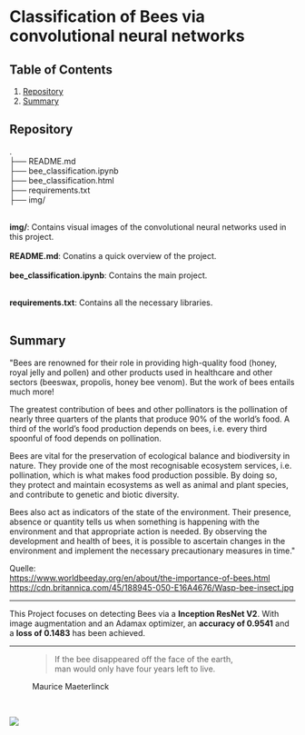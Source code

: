 # Classification of Bees via convolutional neural networks


## Table of Contents
1. [Repository](#repository)
2. [Summary](#summary)

## Repository
.<br>
├── README.md<br>
├── bee_classification.ipynb<br>
├── bee_classification.html<br>
├── requirements.txt<br>
├── img/<br>
<br>

**img/**: Contains visual images of the convolutional neural networks used in this project.
<br><br>
**README.md**: Conatins a quick overview of the project.
<br><br>
**bee_classification.ipynb**: Contains the main project.
<br><br>

**requirements.txt**: Contains all the necessary libraries.
<br><br>


## Summary

"Bees are renowned for their role in providing high-quality food (honey, royal jelly and pollen) and other products used in healthcare and other sectors (beeswax, propolis, honey bee venom). But the work of bees entails much more!

The greatest contribution of bees and other pollinators is the pollination of nearly three quarters of the plants that produce 90% of the world’s food. A third of the world’s food production depends on bees, i.e. every third spoonful of food depends on pollination.

Bees are vital for the preservation of ecological balance and biodiversity in nature. They provide one of the most recognisable ecosystem services, i.e. pollination, which is what makes food production possible. By doing so, they protect and maintain ecosystems as well as animal and plant species, and contribute to genetic and biotic diversity.

Bees also act as indicators of the state of the environment. Their presence, absence or quantity tells us when something is happening with the environment and that appropriate action is needed. By observing the development and health of bees, it is possible to ascertain changes in the environment and implement the necessary precautionary measures in time."


Quelle:<br>
https://www.worldbeeday.org/en/about/the-importance-of-bees.html
https://cdn.britannica.com/45/188945-050-E16A4676/Wasp-bee-insect.jpg

-------------------


This Project focuses on detecting Bees via a **Inception ResNet V2**.
With image augmentation and an Adamax optimizer, an **accuracy of 0.9541**  and a **loss of 0.1483** has been achieved.

------------
<figure>
<blockquote class="me" cite="https://www.greetingcardpoet.com/bee-quotes-and-sayings/"> 
	If the bee disappeared off the face of the earth,<br /> man would only have four years left to live. 

</blockquote>
<figcaption>Maurice Maeterlinck

</figcaption>
</figure>

<br>

![](https://cdn.britannica.com/45/188945-050-E16A4676/Wasp-bee-insect.jpg)


